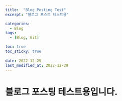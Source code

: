 ```yaml
---
title:  "Blog Posting Test"
excerpt: "블로그 포스트 테스트용"

categories:
  - Blog
tags:
  - [Blog, Git]

toc: true
toc_sticky: true
 
date: 2022-12-29
last_modified_at: 2022-12-29
---
```


# 블로그 포스팅 테스트용입니다.